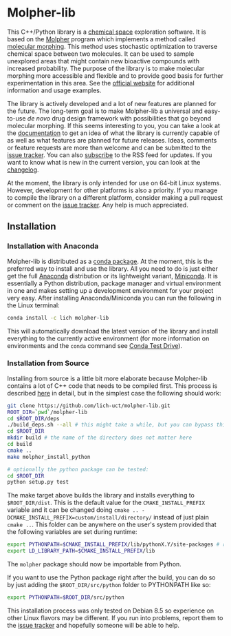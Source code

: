 # Molpher-lib

This C++/Python library is a [chemical space](https://en.wikipedia.org/wiki/Chemical_space) exploration software. It is based on the [Molpher](https://github.com/siret/molpher) program which implements a method called [molecular morphing](http://www.ncbi.nlm.nih.gov/pubmed/24655571). This method uses stochastic optimization to traverse chemical space between two molecules. It can be used to sample unexplored areas that might contain new bioactive compounds with increased probability. The purpose of the library is to make molecular morphing more accessible and flexible and to provide good basis for further experimentation in this area. See the [official website](https://lich-uct.github.io/molpher-lib/) for additional information and usage examples.

The library is actively developed and a lot of new features are planned for the future. The long-term goal is to make Molpher-lib a universal and easy-to-use *de novo* drug design framework with possibilities that go beyond molecular morphing. If this seems interesting to you, you can take a look at the [documentation](https://lich-uct.github.io/molpher-lib/latest/) to get an idea of what the library is currently capable of as well as what features are planned for future releases. Ideas, comments or feature requests are more than welcome and can be submitted to the [issue tracker](https://github.com/lich-uct/molpher-lib/issues). You can also [subscribe](https://github.com/lich-uct/molpher-lib/commits/master.atom) to the RSS feed for updates. If you want to know what is new in the current version, you can look at the [changelog](CHANGELOG.md).

At the moment, the library is only intended for use on 64-bit Linux systems. However, development for other platforms is also a priority. If you manage to compile the library on a different platform, consider making a pull request or comment on the [issue tracker](https://github.com/lich-uct/molpher-lib/issues). Any help is much appreciated.

## Installation

### Installation with Anaconda

Molpher-lib is distributed as a [conda package](https://anaconda.org/lich/molpher-lib). At the moment, this is the preferred way to install and use the library. All you need to do is just either get the full [Anaconda](https://www.continuum.io/downloads) distribution or its lightweight variant, [Miniconda](http://conda.pydata.org/miniconda.html). It is essentially a Python distribution, package manager and virtual environment in one and makes setting up a development environment for your project very easy. After installing Anaconda/Miniconda you can run the following in the Linux terminal:

```bash
conda install -c lich molpher-lib
```

This will automatically download the latest version of the library and install everything to the currently active environment (for more information on environments and the `conda` command see [Conda Test Drive](http://conda.pydata.org/docs/test-drive.html)).

### Installation from Source

Installing from source is a little bit more elaborate because Molpher-lib contains a lot of C++ code that needs to be compiled first. This process is described [here](https://lich-uct.github.io/molpher-lib/latest/usage/installation.html#building-and-installing-from-source-linux) in detail, but in the simplest case the following should work:

```bash
git clone https://github.com/lich-uct/molpher-lib.git
ROOT_DIR=`pwd`/molpher-lib
cd $ROOT_DIR/deps
./build_deps.sh --all # this might take a while, but you can bypass this if you already have Boost and RDKit compiled somewhere (see https://lich-uct.github.io/molpher-lib/)
cd $ROOT_DIR
mkdir build # the name of the directory does not matter here
cd build
cmake ..
make molpher_install_python

# optionally the python package can be tested:
cd $ROOT_DIR
python setup.py test
```

The make target above builds the library and installs everything  to `$ROOT_DIR/dist`. This is the default value for the `CMAKE_INSTALL_PREFIX` variable and it can be changed doing `cmake .. -DCMAKE_INSTALL_PREFIX=custom/install/directory/` instead of just plain `cmake ..`. This folder can be anywhere on the user's system provided that the following variables are set during runtime:

```bash
export PYTHONPATH=$CMAKE_INSTALL_PREFIX/lib/pythonX.Y/site-packages # replace X.Y with your Python version
export LD_LIBRARY_PATH=$CMAKE_INSTALL_PREFIX/lib
```

The `molpher` package should now be importable from Python.

If you want to use the Python package right after the build, you can do so by just adding the `$ROOT_DIR/src/python` folder to PYTHONPATH like so:

```bash
export PYTHONPATH=$ROOT_DIR/src/python
```

This installation process was only tested on Debian 8.5 so experience on other Linux flavors may be different. If you run into problems, report them to the [issue tracker](https://github.com/lich-uct/molpher-lib/issues) and hopefully someone will be able to help.
